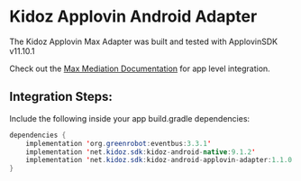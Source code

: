 # Kidoz Applovin Android Adapter

The Kidoz Applovin Max Adapter was built and tested with ApplovinSDK v11.10.1<BR>

Check out the [Max Mediation Documentation](https://dash.applovin.com/documentation/mediation/android/getting-started/integration) for app level integration.

## Integration Steps:

Include the following inside your app build.gradle dependencies:

```java
dependencies {
    implementation 'org.greenrobot:eventbus:3.3.1'
    implementation 'net.kidoz.sdk:kidoz-android-native:9.1.2'
    implementation 'net.kidoz.sdk:kidoz-android-applovin-adapter:1.1.0'
}
```

